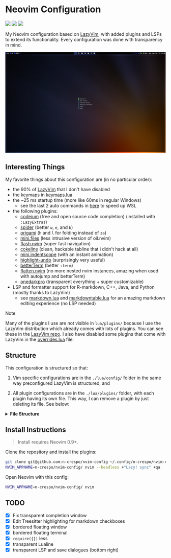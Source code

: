 # Neovim Configuration

<a href="https://dotfyle.com/n-crespo/nvim-config"><img src="https://dotfyle.com/n-crespo/nvim-config/badges/plugins?style=flat" /></a>
<a href="https://dotfyle.com/n-crespo/nvim-config"><img src="https://dotfyle.com/n-crespo/nvim-config/badges/leaderkey?style=flat" /></a>
<a href="https://dotfyle.com/n-crespo/nvim-config"><img src="https://dotfyle.com/n-crespo/nvim-config/badges/plugin-manager?style=flat" /></a>

My Neovim configuration based on [LazyVim](https://www.lazyvim.org), with added plugins and LSPs to extend its
functionality. Every configuration was done with transparency in mind.

  ![start screen](./images/starter.png)

## Interesting Things

My favorite things about this configuration are (in no particular order):

* the 90% of [LazyVim](https://www.lazyvim.org) that I don't have disabled
* the keymaps in [keymaps.lua](./lua/config/keymaps.lua)
* the ~25 ms startup time (more like 60ms in regular Windows)
  * see the last 2 auto commands in [here](./lua/config/autocmds.lua) to speed up WSL
* the following plugins:
  * [codeium](https://github.com/Exafunction/codeium.vim) (free and open source code completion) (installed with `:LazyExtras`)
  * [spider](https://github.com/chrisgrieser/nvim-spider) (better `w`, `e`, and `b`)
  * [origami](https://github.com/chrisgrieser/nvim-origami) (`h` and `l` for folding instead of `za`)
  * [mini.files](https://github.com/echasnovski/mini.files) (less intrusive version of oil.nvim)
  * [flash.nvim](https://github.com/folke/flash.nvim) (super fast navigation)
  * [cokeline](https://github.com/willothy/nvim-cokeline) (clean, hackable tabline that i didn't hack at all)
  * [mini.indentscope](https://github.com/echasnovski/mini.indentscope) (with an instant animation)
  * [highlight-undo](https://github.com/tzachar/highlight-undo.nvim) (surprisingly very useful)
  * [betterTerm](https://github.com/CRAG666/betterTerm.nvim) (better `:term`)
  * [flatten.nvim](https://github.com/willothy/flatten.nvim) (no more nested nvim instances, amazing when used with autojump and betterTerm)
  * [onedarkpro](https://github.com/olimorris/onedarkpro.nvim) (transparent everything + super customizable)
* LSP and formatter support for R-markdown, C++, Java, and Python (mostly thanks to LazyVim)
  * see [markdown.lua](./lua/plugins/markdown.lua) and [markdowntable.lua](./lua/plugins/markdowntable.lua) for an amazing markdown editing experience (no LSP needed)

> [!Note]
> Many of the plugins I use are not visible in `lua/plugins/` because I
> use the LazyVim distribution which already comes with lots of plugins. You can
> see these in the [LazyVim repo](https://github.com/LazyVim/LazyVim). I also
> have disabled some plugins that come with LazyVim in the
> [overrides.lua](./lua/plugins/overrides.lua) file.

## Structure

This configuration is structured so that:

1) Vim specific configurations are in the
  `./lua/config/` folder  in the same way preconfigured LazyVim is structured, and

2) All plugin configurations are in the `./lua/plugins/` folder, with each
   plugin having its own file. This way, I can remove a plugin by just deleting
its file. See below:

<details>
  <summary><b>File Structure</b></summary>

```txt
.
├── ftplugin
│  ├── java.lua
│  └── markdown.lua
├── lua
│  ├── config
│  │  ├── autocmds.lua
│  │  ├── keymaps.lua
│  │  ├── lazy.lua
│  │  └── options.lua
│  ├── plugins
│  │  ├── {plugin}.lua
│  │  └── ...
│  └── transparentlualine.lua
├── init.lua
└── README.md
```

</details>

## Install Instructions

> Install requires Neovim 0.9+.

Clone the repository and install the plugins:

```sh
git clone git@github.com:n-crespo/nvim-config ~/.config/n-crespo/nvim-config
NVIM_APPNAME=n-crespo/nvim-config/ nvim --headless +"Lazy! sync" +qa
```

Open Neovim with this config:

```sh
NVIM_APPNAME=n-crespo/nvim-config/ nvim
```

## TODO

- [x] Fix transparent completion window
- [x] Edit Treesitter highlighting for markdown checkboxes
- [x] bordered floating window
- [x] bordered floating terminal
- [x] `require({})` less
- [x] transparent Lualine
- [x] transparent LSP and save dialogues (bottom right)
